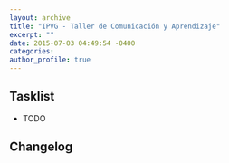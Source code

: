```yaml
---
layout: archive
title: "IPVG - Taller de Comunicación y Aprendizaje"
excerpt: ""
date: 2015-07-03 04:49:54 -0400
categories: 
author_profile: true
---
```


## Tasklist

- TODO

## Changelog


